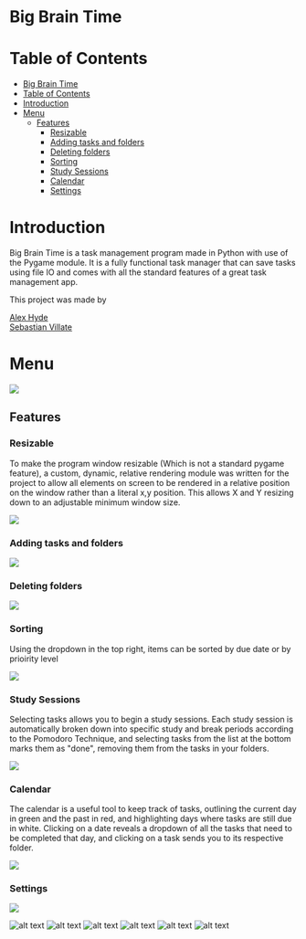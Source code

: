 # Big Brain Time

# Table of Contents

- [Big Brain Time](#big-brain-time)
- [Table of Contents](#table-of-contents)
- [Introduction](#introduction)
- [Menu](#menu)
  * [Features](#features)
    + [Resizable](#resizable)
    + [Adding tasks and folders](#adding-tasks-and-folders)
    + [Deleting folders](#deleting-folders)
    + [Sorting](#sorting)
    + [Study Sessions](#study-sessions)
    + [Calendar](#calendar)
    + [Settings](#settings)

# Introduction
<p>Big Brain Time is a task management program made in Python with use of the Pygame module. It is a fully functional task manager that can save tasks using file IO and comes with all the standard features of a great task management app.</p>

This project was made by

[Alex Hyde](https://github.com/Alex-Hyde)<br>
[Sebastian Villate](https://github.com/Sebvillate)<br>

# Menu
![](Menupreview.gif)

## Features

### Resizable
<p>To make the program window resizable (Which is not a standard pygame feature), a custom, dynamic, relative rendering module was written for the project to allow all elements on screen to be rendered in a relative position on the window rather than a literal x,y position. This allows X and Y resizing down to an adjustable minimum window size.</p>

![](resize.gif)

### Adding tasks and folders

![](adding.gif)

### Deleting folders

![](deletingfolder.gif)

### Sorting
<p>Using the dropdown in the top right, items can be sorted by due date or by prioirity level</p>

![](sorting.gif) 

### Study Sessions

<p>Selecting tasks allows you to begin a study sessions. Each study session is automatically broken down into specific study and break periods according to the Pomodoro Technique, and selecting tasks from the list at the bottom marks them as "done", removing them from the tasks in your folders.</p>

![](study.gif) 

### Calendar
<p>The calendar is a useful tool to keep track of tasks, outlining the current day in green and the past in red, and highlighting days where tasks are still due in white. Clicking on a date reveals a dropdown of all the tasks that need to be completed that day, and clicking on a task sends you to its respective folder.</p>

![](calendar.gif) 

### Settings

![](settings.gif) 

![alt text](https://github.com/Alex-Hyde/Alex-Hyde.github.io/blob/main/ProjectImages/Planner/1.PNG?raw=true)
![alt text](https://github.com/Alex-Hyde/Alex-Hyde.github.io/blob/main/ProjectImages/Planner/2.PNG?raw=true)
![alt text](https://github.com/Alex-Hyde/Alex-Hyde.github.io/blob/main/ProjectImages/Planner/3.PNG?raw=true)
![alt text](https://github.com/Alex-Hyde/Alex-Hyde.github.io/blob/main/ProjectImages/Planner/4.PNG?raw=true)
![alt text](https://github.com/Alex-Hyde/Alex-Hyde.github.io/blob/main/ProjectImages/Planner/5.png?raw=true)
![alt text](https://github.com/Alex-Hyde/Alex-Hyde.github.io/blob/main/ProjectImages/Planner/6.PNG?raw=true)
